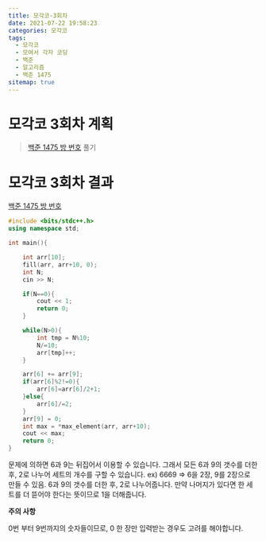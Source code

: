 ```yaml
---
title: 모각코-3회차
date: 2021-07-22 19:58:23
categories: 모각코
tags:
  - 모각코
  - 모여서 각자 코딩
  - 백준
  - 알고리즘
  - 백준 1475
sitemap: true
---
```


# 모각코 3회차 계획

> [백준 1475 방 번호](https://www.acmicpc.net/problem/1475) 풀기

# 모각코 3회차 결과

[백준 1475 방 번호](https://www.acmicpc.net/problem/1475)

```c++
#include <bits/stdc++.h>
using namespace std;

int main(){

    int arr[10];
    fill(arr, arr+10, 0);
    int N;
    cin >> N;

    if(N==0){
        cout << 1;
        return 0;
    }

    while(N>0){
        int tmp = N%10;
        N/=10;
        arr[tmp]++;
    }

    arr[6] += arr[9];
    if(arr[6]%2!=0){
        arr[6]=arr[6]/2+1;
    }else{
        arr[6]/=2;
    }
    arr[9] = 0;
    int max = *max_element(arr, arr+10);
    cout << max;
    return 0;
}
```

문제에 의하면 6과 9는 뒤집어서 이용할 수 있습니다. 그래서 모든 6과 9의 갯수를 더한 후, 2로 나누어 세트의 개수를 구할 수 있습니다. ex) 6669 => 6을 2장, 9를 2장으로 만들 수 있음.
6과 9의 갯수를 더한 후, 2로 나누어줍니다. 만약 나머지가 있다면 한 세트를 더 뜯어야 한다는 뜻이므로 1을 더해줍니다.

<b>주의 사항</b>

0번 부터 9번까지의 숫자들이므로, 0 한 장만 입력받는 경우도 고려를 해야합니다.
